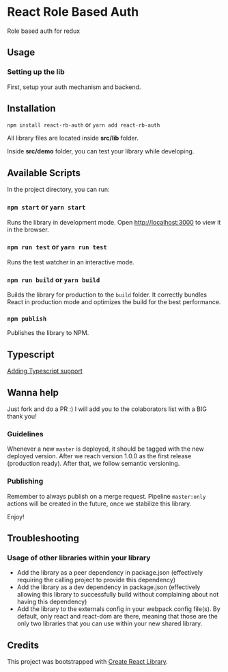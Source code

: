 # React Role Based Auth

Role based auth for redux

## Usage

### Setting up the lib

First, setup your auth mechanism and backend.

## Installation

`npm install react-rb-auth`
or
`yarn add react-rb-auth`

All library files are located inside **src/lib** folder.

Inside **src/demo** folder, you can test your library while developing.

## Available Scripts

In the project directory, you can run:

### `npm start` or `yarn start`

Runs the library in development mode. Open [http://localhost:3000](http://localhost:3000) to view it in the browser.

### `npm run test` or `yarn run test`

Runs the test watcher in an interactive mode.

### `npm run build` or `yarn build`

Builds the library for production to the `build` folder.
It correctly bundles React in production mode and optimizes the build for the best performance.

### `npm publish`

Publishes the library to NPM.

## Typescript

[Adding Typescript support](https://gist.github.com/DimiMikadze/f25e1c5c70fa003953afd40fa9042517)

## Wanna help

Just fork and do a PR :) I will add you to the colaborators list with a BIG thank you!

### Guidelines

Whenever a new `master` is deployed, it should be tagged with the new deployed version.
After we reach version 1.0.0 as the first release (production ready). After that, we follow semantic versioning.

### Publishing

Remember to always publish on a merge request. Pipeline `master:only` actions will be created in the future, once we stabilize this library.

Enjoy!

## Troubleshooting

### Usage of other libraries within your library

- Add the library as a peer dependency in package.json (effectively requiring the calling project to provide this dependency)
- Add the library as a dev dependency in package.json (effectively allowing this library to successfully build without complaining about not having this dependency)
- Add the library to the externals config in your webpack.config file(s). By default, only react and react-dom are there, meaning that those are the only two libraries that you can use within your new shared library.

## Credits

This project was bootstrapped with [Create React Library](https://github.com/dimimikadze/create-react-library).

